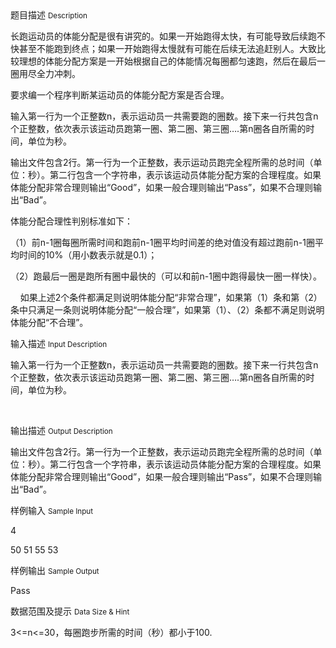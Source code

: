 <div class="panel panel-default">
<div class="area-title">
<span>
题目描述
<small>Description</small>
</span></div>
<div class="panel-body">

<p>长跑运动员的体能分配是很有讲究的。如果一开始跑得太快，有可能导致后续跑不快甚至不能跑到终点；如果一开始跑得太慢就有可能在后续无法追赶别人。大致比较理想的体能分配方案是一开始根据自己的体能情况每圈都匀速跑，然后在最后一圈用尽全力冲刺。</p>
<p>要求编一个程序判断某运动员的体能分配方案是否合理。</p>
<p>输入第一行为一个正整数n，表示运动员一共需要跑的圈数。接下来一行共包含n个正整数，依次表示该运动员跑第一圈、第二圈、第三圈….第n圈各自所需的时间，单位为秒。</p>
<p>输出文件包含2行。第一行为一个正整数，表示运动员跑完全程所需的总时间（单位：秒）。第二行包含一个字符串，表示该运动员体能分配方案的合理程度。如果体能分配非常合理则输出“Good”，如果一般合理则输出“Pass”，如果不合理则输出“Bad”。</p>
<p>体能分配合理性判别标准如下：</p>
<p>（1）前n-1圈每圈所需时间和跑前n-1圈平均时间差的绝对值没有超过跑前n-1圈平均时间的10%（用小数表示就是0.1）；</p>
<p>（2）跑最后一圈是跑所有圈中最快的（可以和前n-1圈中跑得最快一圈一样快）。</p>
<p>    如果上述2个条件都满足则说明体能分配“非常合理”，如果第（1）条和第（2）条中只满足一条则说明体能分配“一般合理”，如果第（1）、（2）条都不满足则说明体能分配“不合理”。</p>

</div>
</div>

<div class="panel panel-default">
<div class="area-title">
<span>
输入描述
<small>Input Description</small>
</span></div>
<div class="panel-body">
<p>输入第一行为一个正整数n，表示运动员一共需要跑的圈数。接下来一行共包含n个正整数，依次表示该运动员跑第一圈、第二圈、第三圈….第n圈各自所需的时间，单位为秒。</p>
<p> </p>

</div>
</div>
<div  class="panel panel-default">
<div class="area-title">
<span>
输出描述
<small>Output Description</small>
</span></div>
<div class="panel-body">

<p>输出文件包含2行。第一行为一个正整数，表示运动员跑完全程所需的总时间（单位：秒）。第二行包含一个字符串，表示该运动员体能分配方案的合理程度。如果体能分配非常合理则输出&ldquo;Good&rdquo;，如果一般合理则输出&ldquo;Pass&rdquo;，如果不合理则输出&ldquo;Bad&rdquo;。</p>

</div>
</div>


<div class="panel panel-default">
<div class="area-title">
<span>
样例输入
<small>Sample Input</small>
</span></div>
<div class="panel-body">
<p>4</p>
<p>50 51 55 53</p>

</div>
</div>

<div class="panel panel-default">
<div class="area-title">
<span>
样例输出
<small>Sample Output</small>
</span></div>
<div class="panel-body">
<p>Pass</p>

</div>
</div>

<div class="panel panel-default">
<div class="area-title">
<span>
数据范围及提示
<small>Data Size & Hint</small>
</span></div>
<div class="panel-body">
<p>3&lt;=n&lt;=30，每圈跑步所需的时间（秒）都小于100.</p>
</div>
</div>